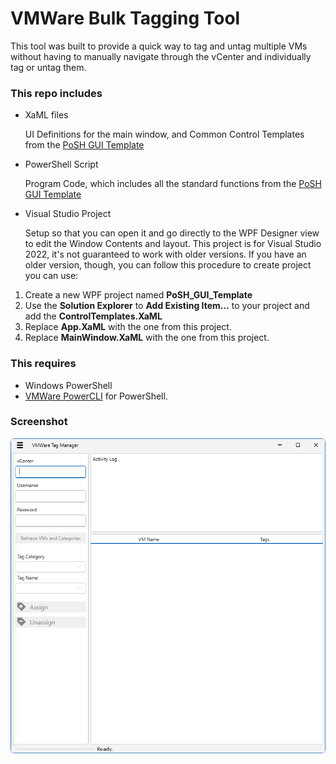 # VMWare Bulk Tagging Tool

This tool was built to provide a quick way to tag and untag multiple VMs without having to manually navigate through the vCenter and individually tag or untag them.
### This repo includes

- XaML files

    UI Definitions for the main window, and Common Control Templates from the [PoSH GUI Template](https://github.com/nct911/PoSH-GUI-Template)
- PowerShell Script

    Program Code, which includes all the standard functions from the [PoSH GUI Template](https://github.com/nct911/PoSH-GUI-Template)
- Visual Studio Project

    Setup so that you can open it and go directly to the WPF Designer view to edit the Window Contents and layout. This project is for Visual Studio 2022, it's not guaranteed to work with older versions. If you have an older version, though, you can follow this procedure to create project you can use:

1. Create a new WPF project named **PoSH_GUI_Template**
2. Use the **Solution Explorer** to **Add Existing Item...** to your project and add the **ControlTemplates.XaML**
3. Replace **App.XaML** with the one from this project.
4. Replace **MainWindow.XaML** with the one from this project.

### This requires

- Windows PowerShell
- [VMWare PowerCLI](https://developer.vmware.com/powercli) for PowerShell.

### Screenshot

![VMWare Tag Tool Screenshot](Screenshots/Screenshot.png)

